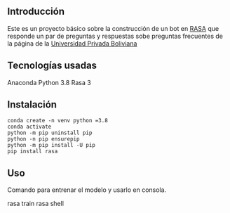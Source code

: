 
## Introducción
Este es un proyecto básico sobre la construcción de un bot en [RASA](https://rasa.com/) que responde un par de preguntas y respuestas sobe preguntas frecuentes de la página de la [Universidad Privada Boliviana](https://www.upb.edu/es/docs_admision)

## Tecnologías usadas
Anaconda
Python 3.8
Rasa 3

## Instalación
    conda create -n venv python =3.8
    conda activate
    python -m pip uninstall pip
    python -n pip ensurepip
    python -m pip install -U pip
    pip install rasa
    
## Uso
Comando para entrenar el modelo y usarlo en consola.

rasa train
rasa shell

